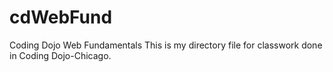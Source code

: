 # cdWebFund
Coding Dojo Web Fundamentals
 This is my directory file for classwork done in Coding Dojo-Chicago. 
